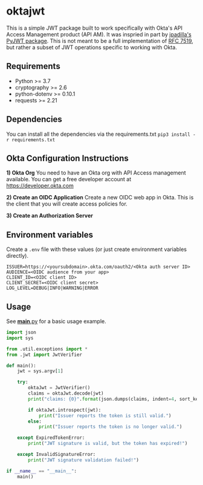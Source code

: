 # oktajwt

This is a simple JWT package built to work specifically with Okta's API Access Management product (API AM). It was inspried in part by [jpadilla's PyJWT package](https://github.com/jpadilla/pyjwt). This is not meant to be a full implementation of [RFC 7519](https://tools.ietf.org/html/rfc7519), but rather a subset of JWT operations specific to working with Okta.

## Requirements
* Python >= 3.7
* cryptography >= 2.6
* python-dotenv >= 0.10.1
* requests >= 2.21

## Dependencies
You can install all the dependencies via the requirements.txt
`pip3 install -r requirements.txt`

## Okta Configuration Instructions
**1) Okta Org**
You need to have an Okta org with API Access management available.
You can get a free developer account at https://developer.okta.com

**2) Create an OIDC Application**
Create a new OIDC web app in Okta. This is the client that you will create access policies for.

**3) Create an Authorization Server**

## Environment variables
Create a `.env` file with these values (or just create environment variables directly).

```
ISSUER=https://<yoursubdomain>.okta.com/oauth2/<Okta auth server ID>
AUDIENCE=<OIDC audience from your app>
CLIENT_ID=<OIDC client ID>
CLIENT_SECRET=<OIDC client secret>
LOG_LEVEL=DEBUG|INFO|WARNING|ERROR
```

## Usage
See [__main__.py](https://github.com/mdwallick/okta-jwt/blob/master/okta-jwt/__main__.py) for a basic usage example.

```python
import json
import sys

from .util.exceptions import *
from .jwt import JwtVerifier

def main():
    jwt = sys.argv[1]

    try:
        oktaJwt = JwtVerifier()
        claims = oktaJwt.decode(jwt)
        print("claims: {0}".format(json.dumps(claims, indent=4, sort_keys=True)))

        if oktaJwt.introspect(jwt):
            print("Issuer reports the token is still valid.")
        else:
            print("Issuer reports the token is no longer valid.")

    except ExpiredTokenError:
        print("JWT signature is valid, but the token has expired!")

    except InvalidSignatureError:
        print("JWT signature validation failed!")

if __name__ == "__main__":
    main()
```
